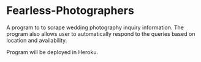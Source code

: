 # Fearless-Photographers

A program to to scrape wedding photography inquiry information. The program also allows user to automatically respond to the queries based on location and availability. 

Program will be deployed in Heroku. 
